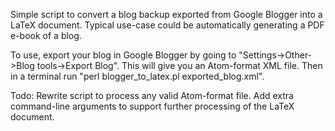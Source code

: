 Simple script to convert a blog backup exported from Google Blogger into a LaTeX document. Typical use-case could be automatically generating a PDF e-book of a blog.

To use, export your blog in Google Blogger by going to "Settings->Other->Blog tools->Export Blog". This will give you an Atom-format XML file. Then in a terminal run "perl blogger_to_latex.pl exported_blog.xml".

Todo:
Rewrite script to process any valid Atom-format file.
Add extra command-line arguments to support further processing of the LaTeX document.
